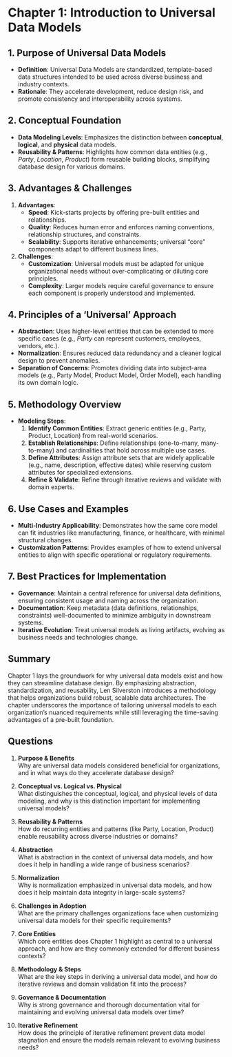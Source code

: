 # **Chapter 1: Introduction to Universal Data Models**

## **1. Purpose of Universal Data Models**
- **Definition**: Universal Data Models are standardized, template-based data structures intended to be used across diverse business and industry contexts.  
- **Rationale**: They accelerate development, reduce design risk, and promote consistency and interoperability across systems.

## **2. Conceptual Foundation**
- **Data Modeling Levels**: Emphasizes the distinction between **conceptual**, **logical**, and **physical** data models.
- **Reusability & Patterns**: Highlights how common data entities (e.g., *Party*, *Location*, *Product*) form reusable building blocks, simplifying database design for various domains.

## **3. Advantages & Challenges**
1. **Advantages**:
   - **Speed**: Kick-starts projects by offering pre-built entities and relationships.  
   - **Quality**: Reduces human error and enforces naming conventions, relationship structures, and constraints.  
   - **Scalability**: Supports iterative enhancements; universal “core” components adapt to different business lines.
2. **Challenges**:
   - **Customization**: Universal models must be adapted for unique organizational needs without over-complicating or diluting core principles.  
   - **Complexity**: Larger models require careful governance to ensure each component is properly understood and implemented.

## **4. Principles of a ‘Universal’ Approach**
- **Abstraction**: Uses higher-level entities that can be extended to more specific cases (e.g., *Party* can represent customers, employees, vendors, etc.).
- **Normalization**: Ensures reduced data redundancy and a cleaner logical design to prevent anomalies.
- **Separation of Concerns**: Promotes dividing data into subject-area models (e.g., Party Model, Product Model, Order Model), each handling its own domain logic.

## **5. Methodology Overview**
- **Modeling Steps**:
  1. **Identify Common Entities**: Extract generic entities (e.g., Party, Product, Location) from real-world scenarios.
  2. **Establish Relationships**: Define relationships (one-to-many, many-to-many) and cardinalities that hold across multiple use cases.
  3. **Define Attributes**: Assign attribute sets that are widely applicable (e.g., name, description, effective dates) while reserving custom attributes for specialized extensions.
  4. **Refine & Validate**: Refine through iterative reviews and validate with domain experts.

## **6. Use Cases and Examples**
- **Multi-Industry Applicability**: Demonstrates how the same core model can fit industries like manufacturing, finance, or healthcare, with minimal structural changes.
- **Customization Patterns**: Provides examples of how to extend universal entities to align with specific operational or regulatory requirements.

## **7. Best Practices for Implementation**
- **Governance**: Maintain a central reference for universal data definitions, ensuring consistent usage and naming across the organization.
- **Documentation**: Keep metadata (data definitions, relationships, constraints) well-documented to minimize ambiguity in downstream systems.
- **Iterative Evolution**: Treat universal models as living artifacts, evolving as business needs and technologies change.

## **Summary**
Chapter 1 lays the groundwork for why universal data models exist and how they can streamline database design. By emphasizing abstraction, standardization, and reusability, Len Silverston introduces a methodology that helps organizations build robust, scalable data architectures. The chapter underscores the importance of tailoring universal models to each organization’s nuanced requirements while still leveraging the time-saving advantages of a pre-built foundation.

## **Questions**

1. **Purpose & Benefits**  
Why are universal data models considered beneficial for organizations, and in what ways do they accelerate database design?

2. **Conceptual vs. Logical vs. Physical**  
What distinguishes the conceptual, logical, and physical levels of data modeling, and why is this distinction important for implementing universal models?

3. **Reusability & Patterns**  
How do recurring entities and patterns (like Party, Location, Product) enable reusability across diverse industries or domains?

4. **Abstraction**  
What is abstraction in the context of universal data models, and how does it help in handling a wide range of business scenarios?

5. **Normalization**  
Why is normalization emphasized in universal data models, and how does it help maintain data integrity in large-scale systems?

6. **Challenges in Adoption**  
What are the primary challenges organizations face when customizing universal data models for their specific requirements?

7. **Core Entities**  
Which core entities does Chapter 1 highlight as central to a universal approach, and how are they commonly extended for different business contexts?

8. **Methodology & Steps**  
What are the key steps in deriving a universal data model, and how do iterative reviews and domain validation fit into the process?

9. **Governance & Documentation**  
Why is strong governance and thorough documentation vital for maintaining and evolving universal data models over time?

10. **Iterative Refinement**  
How does the principle of iterative refinement prevent data model stagnation and ensure the models remain relevant to evolving business needs?
